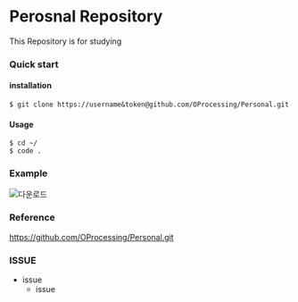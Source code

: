 # Perosnal Repository
This Repository is for studying

### Quick start

#### installation

<pre><code>$ git clone https://username&token@github.com/OProcessing/Personal.git </code></pre>

#### Usage
<pre><code>$ cd ~/
$ code .</code></pre>

### Example
![다운로드](https://github.com/OProcessing/Personal/assets/157330660/65ee8028-b3ce-41aa-89ee-52b20d840967)

### Reference
https://github.com/OProcessing/Personal.git

### ISSUE
* issue
  * issue
